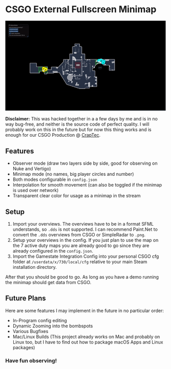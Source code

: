 # CSGO External Fullscreen Minimap

![Nuke Double-Overview](videos/nuke.gif)

**Disclaimer:** This was hacked together in a a few days by me and is in no way bug-free, and neither is the source code of perfect quality. I will probably work on this in the future but for now this thing works and is enough for our CSGO Production @ [CrapTec](https://twitch.tv/craptec_team). 

## Features
- Observer mode (draw two layers side by side, good for observing on Nuke and Vertigo)
- Minimap mode (no names, big player circles and number)
- Both modes configurable in `config.json`
- Interpolation for smooth movement (can also be toggled if the minimap is used over network)
- Transparent clear color for usage as a minimap in the stream

## Setup
1. Import your overviews. The overviews have to be in a format SFML understands, so `.dds` is not supported. I can recommend Paint.Net to convert the `.dds` overviews from CSGO or SimpleRadar to `.png`.
2. Setup your overviews in the config. If you just plan to use the map on the 7 active duty maps you are already good to go since they are already configured in the `config.json`.
3. Import the Gamestate Integration Config into your personal CSGO cfg folder at `/userdata/x/730/local/cfg` relative to your main Steam installation directory.

After that you should be good to go. As long as you have a demo running the minimap should get data from CSGO.

## Future Plans
Here are some features I may implement in the future in no particular order:
- In-Program config editing
- Dynamic Zooming into the bombspots
- Various Bugfixes
- Mac/Linux Builds (This project already works on Mac and probably on Linux too, but I have to find out how to package macOS Apps and Linux packages)

### Have fun observing!